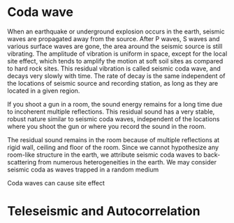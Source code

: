 # **Coda wave**
When an earthquake or underground explosion occurs in the earth, seismic waves are propagated away from the source. After P waves, S waves and various surface waves are gone, the area around the seismic source is still vibrating. The amplitude of vibration is uniform in space, except for the local site effect, which tends to amplify the motion at soft soil sites as compared to hard rock sites. This residual vibration is called seismic coda wave, and decays very slowly with time. The rate of decay is the same independent of the locations of seismic source and recording station, as long as they are located in a given region.

If you shoot a gun in a room, the sound energy remains for a long time due to incoherent multiple reflections. This residual sound has a very stable, robust nature similar to seismic coda waves, independent of the locations where you shoot the gun or where you record the sound in the room.

The residual sound remains in the room because of multiple reflections at rigid wall, ceiling and floor of the room. Since we cannot hypothesize any room-like structure in the earth, we attribute seismic coda waves to back-scattering from numerous heterogeneities in the earth. We may consider seismic coda as waves trapped in a random medium

Coda waves can cause site effect

# **Teleseismic and Autocorrelation**

